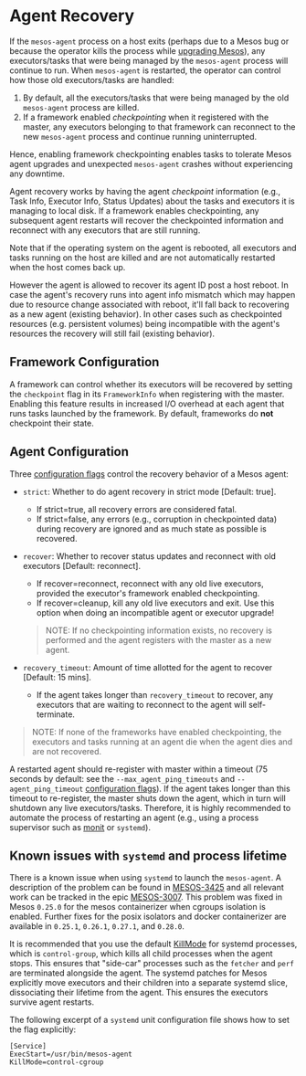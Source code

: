 
# Agent Recovery

If the `mesos-agent` process on a host exits (perhaps due to a Mesos bug or
because the operator kills the process while [upgrading Mesos](upgrades.html)),
any executors/tasks that were being managed by the `mesos-agent` process will
continue to run. When `mesos-agent` is restarted, the operator can control how
those old executors/tasks are handled:

 1. By default, all the executors/tasks that were being managed by the old
    `mesos-agent` process are killed.
 2. If a framework enabled _checkpointing_ when it registered with the master,
    any executors belonging to that framework can reconnect to the new
    `mesos-agent` process and continue running uninterrupted.

Hence, enabling framework checkpointing enables tasks to tolerate Mesos agent
upgrades and unexpected `mesos-agent` crashes without experiencing any
downtime.

Agent recovery works by having the agent _checkpoint_ information (e.g., Task
Info, Executor Info, Status Updates) about the tasks and executors it is
managing to local disk. If a framework enables checkpointing, any subsequent
agent restarts will recover the checkpointed information and reconnect with any
executors that are still running.

Note that if the operating system on the agent is rebooted, all executors and
tasks running on the host are killed and are not automatically restarted when
the host comes back up.

However the agent is allowed to recover its agent ID post a host reboot.
In case the agent's recovery runs into agent info mismatch which may happen due to resource change associated with reboot, it'll fall back to recovering as a new agent (existing behavior).
In other cases such as checkpointed resources (e.g. persistent volumes) being incompatible with the agent's resources the recovery will still fail (existing behavior).

## Framework Configuration

A framework can control whether its executors will be recovered by setting the `checkpoint` flag in its `FrameworkInfo` when registering with the master. Enabling this feature results in increased I/O overhead at each agent that runs tasks launched by the framework. By default, frameworks do **not** checkpoint their state.

## Agent Configuration

Three [configuration flags](configuration.html) control the recovery behavior of a Mesos agent:

* `strict`: Whether to do agent recovery in strict mode [Default: true].
    - If strict=true, all recovery errors are considered fatal.
    - If strict=false, any errors (e.g., corruption in checkpointed data) during recovery are
      ignored and as much state as possible is recovered.

* `recover`: Whether to recover status updates and reconnect with old executors [Default: reconnect].
    - If recover=reconnect, reconnect with any old live executors, provided the executor's framework enabled checkpointing.
    - If recover=cleanup, kill any old live executors and exit. Use this option when doing an incompatible agent or executor upgrade!
    > NOTE: If no checkpointing information exists, no recovery is performed
    > and the agent registers with the master as a new agent.

* `recovery_timeout`: Amount of time allotted for the agent to recover [Default: 15 mins].
    - If the agent takes longer than `recovery_timeout` to recover, any executors that are waiting to
      reconnect to the agent will self-terminate.

> NOTE: If none of the frameworks have enabled checkpointing,
> the executors and tasks running at an agent die when the agent dies
> and are not recovered.

A restarted agent should re-register with master within a timeout (75 seconds by default: see the `--max_agent_ping_timeouts` and `--agent_ping_timeout` [configuration flags](configuration.html)). If the agent takes longer than this timeout to re-register, the master shuts down the agent, which in turn will shutdown any live executors/tasks. Therefore, it is highly recommended to automate the process of restarting an agent (e.g., using a process supervisor such as [monit](http://mmonit.com/monit/) or `systemd`).

## Known issues with `systemd` and process lifetime

There is a known issue when using `systemd` to launch the `mesos-agent`. A description of the problem can be found in [MESOS-3425](https://issues.apache.org/jira/browse/MESOS-3425) and all relevant work can be tracked in the epic [MESOS-3007](https://issues.apache.org/jira/browse/MESOS-3007).
This problem was fixed in Mesos `0.25.0` for the mesos containerizer when cgroups isolation is enabled. Further fixes for the posix isolators and docker containerizer are available in `0.25.1`, `0.26.1`, `0.27.1`, and `0.28.0`.

It is recommended that you use the default [KillMode](http://www.freedesktop.org/software/systemd/man/systemd.kill.html) for systemd processes, which is `control-group`, which kills all child processes when the agent stops. This ensures that "side-car" processes such as the `fetcher` and `perf` are terminated alongside the agent.
The systemd patches for Mesos explicitly move executors and their children into a separate systemd slice, dissociating their lifetime from the agent. This ensures the executors survive agent restarts.

The following excerpt of a `systemd` unit configuration file shows how to set the flag explicitly:

```
[Service]
ExecStart=/usr/bin/mesos-agent
KillMode=control-cgroup
```
